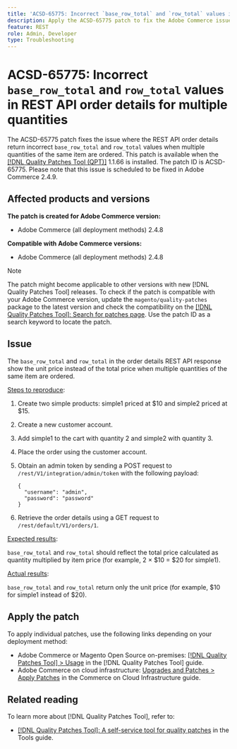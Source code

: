 ```yaml
---
title: 'ACSD-65775: Incorrect `base_row_total` and `row_total` values in REST API order details for multiple quantities'
description: Apply the ACSD-65775 patch to fix the Adobe Commerce issue where the REST API order details return incorrect `base_row_total` and `row_total` values when multiple quantities of the same item are ordered.
feature: REST
role: Admin, Developer
type: Troubleshooting
---
```


# ACSD-65775: Incorrect `base_row_total` and `row_total` values in REST API order details for multiple quantities

The ACSD-65775 patch fixes the issue where the REST API order details return incorrect `base_row_total` and `row_total` values when multiple quantities of the same item are ordered. This patch is available when the [[!DNL Quality Patches Tool (QPT)]](/help/tools/quality-patches-tool/quality-patches-tool-to-self-serve-quality-patches.md) 1.1.66 is installed. The patch ID is ACSD-65775. Please note that this issue is scheduled to be fixed in Adobe Commerce 2.4.9.

## Affected products and versions

**The patch is created for Adobe Commerce version:**

* Adobe Commerce (all deployment methods) 2.4.8

**Compatible with Adobe Commerce versions:**

* Adobe Commerce (all deployment methods) 2.4.8

>[!NOTE]
>
>The patch might become applicable to other versions with new [!DNL Quality Patches Tool] releases. To check if the patch is compatible with your Adobe Commerce version, update the `magento/quality-patches` package to the latest version and check the compatibility on the [[!DNL Quality Patches Tool]: Search for patches page](https://experienceleague.adobe.com/tools/commerce-quality-patches/index.html). Use the patch ID as a search keyword to locate the patch.

## Issue

The `base_row_total` and `row_total` in the order details REST API response show the unit price instead of the total price when multiple quantities of the same item are ordered.

<u>Steps to reproduce</u>:

1. Create two simple products: simple1 priced at $10 and simple2 priced at $15.
1. Create a new customer account.
1. Add simple1 to the cart with quantity 2 and simple2 with quantity 3.
1. Place the order using the customer account.
1. Obtain an admin token by sending a POST request to `/rest/V1/integration/admin/token` with the following payload:

    ```
    {
      "username": "admin",
      "password": "password"
    }
    ```

1. Retrieve the order details using a GET request to `/rest/default/V1/orders/1`.

<u>Expected results</u>:

`base_row_total` and `row_total` should reflect the total price calculated as quantity multiplied by item price (for example, 2 × $10 = $20 for simple1).

<u>Actual results</u>:

`base_row_total` and `row_total` return only the unit price (for example, $10 for simple1 instead of $20).

## Apply the patch

To apply individual patches, use the following links depending on your deployment method:

* Adobe Commerce or Magento Open Source on-premises: [[!DNL Quality Patches Tool] > Usage](/help/tools/quality-patches-tool/usage.md) in the [!DNL Quality Patches Tool] guide.
* Adobe Commerce on cloud infrastructure: [Upgrades and Patches > Apply Patches](https://experienceleague.adobe.com/docs/commerce-cloud-service/user-guide/develop/upgrade/apply-patches.html) in the Commerce on Cloud Infrastructure guide.

## Related reading

To learn more about [!DNL Quality Patches Tool], refer to:

* [[!DNL Quality Patches Tool]: A self-service tool for quality patches](/help/tools/quality-patches-tool/quality-patches-tool-to-self-serve-quality-patches.md) in the Tools guide.
